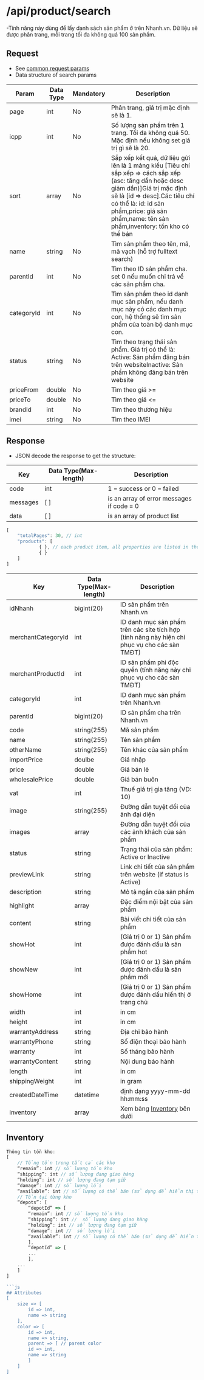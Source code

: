 # /api/product/search

-Tính năng này dùng để lấy danh sách sản phẩm ở trên Nhanh.vn. Dữ liệu sẽ được phân trang, mỗi trang tối đa không quá 100 sản phẩm.

## Request

- See [common request params](/api.md#request)
- Data structure of search params

Param | Data Type | Mandatory | Description
---------- | ---------- | --------------- |  -----------
page | int | No | Phân trang, giá trị mặc định sẽ là 1.
icpp | int | No | Số lượng sản phẩm trên 1 trang. Tối đa không quá 50. Mặc định nếu không set giá trị gì sẽ là 20.
sort | array | No | Sắp xếp kết quả, dữ liệu gửi lên là 1 mảng kiểu [Tiêu chí sắp xếp => cách sắp xếp (asc: tăng dần hoặc desc giảm dần)]Giá trị mặc định sẽ là [id => desc].Các tiêu chí có thể là: id: id sản phẩm,price: giá sản phẩm,name: tên sản phẩm,inventory: tồn kho có thể bán
name| string | No | Tìm sản phẩm theo tên, mã, mã vạch (hỗ trợ fulltext search)
parentId | int | No | Tìm theo ID sản phẩm cha. set 0 nếu muốn chỉ trả về các sản phẩm cha.
categoryId | int | No | Tìm sản phẩm theo id danh mục sản phẩm, nếu danh mục này có các danh mục con, hệ thống sẽ tìm sản phẩm của toàn bộ danh mục con.
status | string | No | Tìm theo trạng thái sản phẩm. Giá trị có thể là: Active: Sản phẩm đăng bán trên websiteInactive: Sản phẩm không đăng bán trên website
priceFrom | double |No | Tìm theo giá >=
priceTo | double | No | Tìm theo giá <=
brandId | int | No | Tìm theo thương hiệu
imei | string | No| Tìm theo IMEI

## Response

- JSON decode the response to get the structure:

Key | Data Type(Max-length) | Description
--------- | ----------- | -----------
code | int | 1 = success or 0 = failed
messages | [ ] | is an array of error messages if code = 0
data | [ ] | is an array of product list

```js
[
	"totalPages": 30, // int
	"products": [
            { }, // each product item, all properties are listed in the table below
            { }
	]
]
```

Key | Data Type(Max-length) | Description
-------- | --- | --------------
idNhanh|bigint(20)|ID sản phẩm trên Nhanh.vn
merchantCategoryId|int|ID danh mục sản phẩm trên các site tích hợp (tính năng này hiện chỉ phục vụ cho các sàn TMĐT)
merchantProductId|int|ID sản phẩm phi độc quyền (tính năng này chỉ phục vụ cho các sàn TMĐT)
categoryId|int|ID danh mục sản phẩm trên Nhanh.vn
parentId|bigint(20)|ID sản phẩm cha trên Nhanh.vn
code|string(255)|Mã sản phẩm
name|string(255)|Tên sản phẩm
otherName|string(255)|Tên khác của sản phẩm
importPrice|doulbe|Giá nhập
price|double|Giá bán lẻ
wholesalePrice|double|Giá bán buôn
vat|int|Thuế giá trị gia tăng (VD: 10)
image|string(255)|Đường dẫn tuyệt đối của ảnh đại diện
images|array|Đường dẫn tuyệt đối của các ảnh khách của sản phẩm
status|string|Trạng thái của sản phẩm: Active or Inactive
previewLink|string|Link chi tiết của sản phẩm trên website (if status is Active)
description|string|Mô tả ngắn của sản phẩm
highlight|array|Đặc điểm nội bật của sản phẩm
content|string|Bài viết chi tiết của sản phẩm
showHot|int|(Giá trị 0 or 1) Sản phẩm được đánh dấu là sản phẩm hot
showNew |int|(Giá trị 0 or 1) Sản phẩm được đánh dấu là sản phẩm mới
showHome|int|(Giá trị 0 or 1) Sản phẩm được đánh dấu hiển thị ở trang chủ
width|int |in cm
height|int|in cm
warrantyAddress|string|Địa chỉ bảo hành
warrantyPhone|string|Số điện thoại bảo hành
warranty|int|Số tháng bảo hành
warrantyContent|string|Nội dung bảo hành
length|int|in cm
shippingWeight|int|in gram
createdDateTime|datetime|định dạng yyyy-mm-dd hh:mm:ss
inventory|array| Xem bảng [Inventory](product/search.md#inventory) bên dưới 


## Inventory
```js
Thông tin tồn kho:
[
    // Tổng tồn trong tất cả các kho
    “remain”: int // số lượng tồn kho
    “shipping”: int // số lượng đang giao hàng
    “holding”: int // số lượng đang tạm giữ
    “damage”: int // số lượng lỗi
    “available”: int // số lượng có thể bán (sử dụng để hiển thị trên website, chặn đặt hàng khi hết số tồn hoặc vượt quá số tồn).
    // Tồn tại từng kho
    “depots”: [
        “depotId” => [
        “remain”: int // số lượng tồn kho
        “shipping”: int //  số lượng đang giao hàng
        “holding”: int // số lượng đang tạm giữ
        “damage”: int //  số lượng lỗi
        “available”: int // số lượng có thể bán (sử dụng để hiển thị trên website, chặn đặt hàng khi hết số tồn hoặcvượt quá số tồn).
        ],
        “depotId” => [
        ...
        ],
    ...
    ]
]

```js
## Attributes
[
    size => [
        id => int,
        name => string
    ],
    color => [
        id => int,
        name => string,
        parent => [ // parent color
        id => int,
        name => string
        ]
    ]
]





